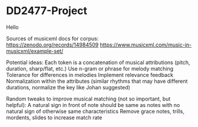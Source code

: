 # DD2477-Project

Hello

Sources of musicxml docs for corpus:
https://zenodo.org/records/14984509
https://www.musicxml.com/music-in-musicxml/example-set/

Potential ideas:
Each token is a concatenation of musical attributions (pitch, duration, sharp/flat, etc.)
Use n-gram or phrase for melody matching
Tolerance for differences in melodies
Implement relevance feedback
Normalization within the attributes (similar rhythms that may have different durations, normalize the key like Johan suggested)

Random tweaks to improve musical matching (not so important, but helpful):
A natural sign in front of note should be same as notes with no natural sign of otherwise same characteristics
Remove grace notes, trills, mordents, slides to increase match rate
